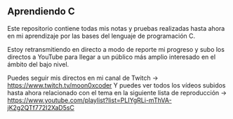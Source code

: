 ## Aprendiendo C

Este repositorio contiene todas mis notas y pruebas realizadas hasta ahora en mi aprendizaje
por las bases del lenguaje de programación C.

Estoy retransmitiendo en directo a modo de reporte mi progreso y subo los directos a YouTube para
llegar a un público más amplio interesado en el ámbito del bajo nivel.

Puedes seguir mis directos en mi canal de Twitch -> https://www.twitch.tv/moon0xcoder
Y puedes ver todos los vídeos subidos hasta ahora relacionado con el tema en la siguiente lista de reproducción -> https://www.youtube.com/playlist?list=PLIYgRLi-mThVA-jK2g2QTf772I2XaD5sC
